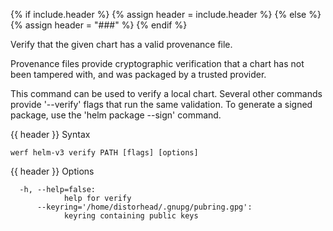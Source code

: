 {% if include.header %}
{% assign header = include.header %}
{% else %}
{% assign header = "###" %}
{% endif %}

Verify that the given chart has a valid provenance file.

Provenance files provide cryptographic verification that a chart has not been
tampered with, and was packaged by a trusted provider.

This command can be used to verify a local chart. Several other commands provide
'--verify' flags that run the same validation. To generate a signed package, use
the 'helm package --sign' command.


{{ header }} Syntax

```shell
werf helm-v3 verify PATH [flags] [options]
```

{{ header }} Options

```shell
  -h, --help=false:
            help for verify
      --keyring='/home/distorhead/.gnupg/pubring.gpg':
            keyring containing public keys
```

